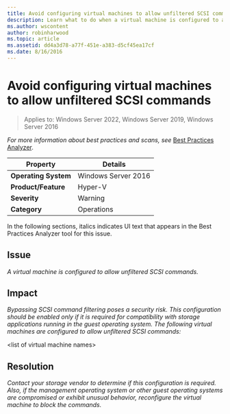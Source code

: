 ```yaml
---
title: Avoid configuring virtual machines to allow unfiltered SCSI commands
description: Learn what to do when a virtual machine is configured to allow unfiltered SCSI commands.
ms.author: wscontent
author: robinharwood
ms.topic: article
ms.assetid: dd4a3d78-a77f-451e-a383-d5cf45ea17cf
ms.date: 8/16/2016
---
```

# Avoid configuring virtual machines to allow unfiltered SCSI commands

>Applies to: Windows Server 2022, Windows Server 2019, Windows Server 2016



*For more information about best practices and scans, see* [Best Practices Analyzer](/previous-versions/windows/it-pro/windows-server-2008-R2-and-2008/dd759260(v=ws.11)).

|Property|Details|
|-|-|
|**Operating System**|Windows Server 2016|
|**Product/Feature**|Hyper-V|
|**Severity**|Warning|
|**Category**|Operations|

In the following sections, italics indicates UI text that appears in the Best Practices Analyzer tool for this issue.

## Issue

*A virtual machine is configured to allow unfiltered SCSI commands.*

## Impact

*Bypassing SCSI command filtering poses a security risk. This configuration should be enabled only if it is required for compatibility with storage applications running in the guest operating system. The following virtual machines are configured to allow unfiltered SCSI commands:*

\<list of virtual machine names>

## Resolution

*Contact your storage vendor to determine if this configuration is required. Also, if the management operating system or other guest operating systems are compromised or exhibit unusual behavior, reconfigure the virtual machine to block the commands.*
